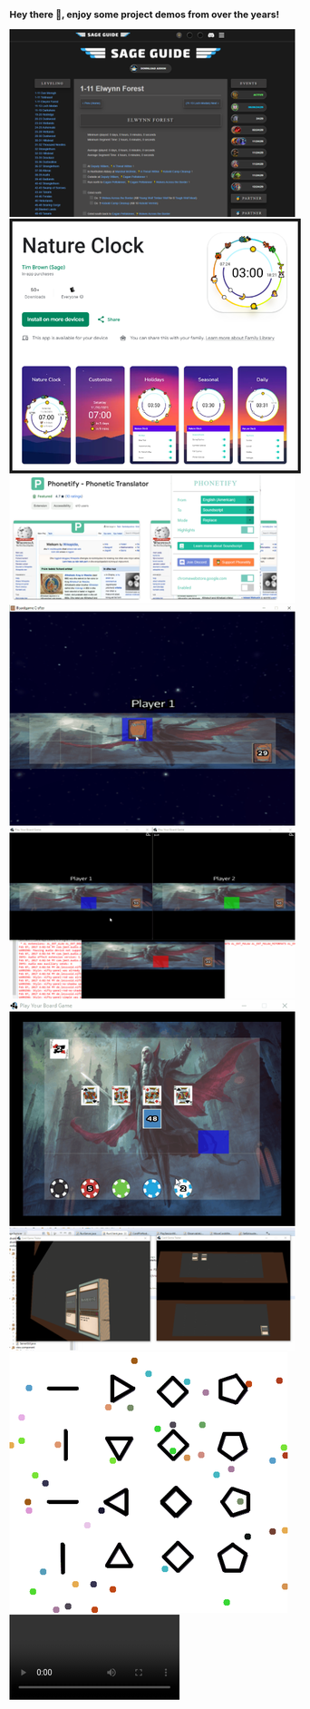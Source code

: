 ### Hey there 👋, enjoy some project demos from over the years!

<img src="p1-sageguide.png" width="800">

<img src="p2-natureclock.png" width="800" border="5">

<img src="p3-phonetify.png" width="800">

<img src="CardGame11-2.gif">

<img src="CardGame9.gif">

<img src="CardGame7.gif">

<img src="CardGame6.gif">

<img src="physics.gif">

<video src="factions.mp4">

